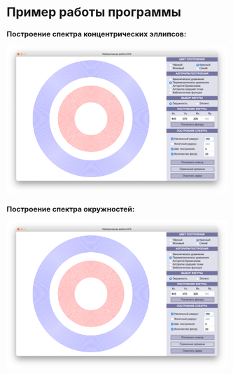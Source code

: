 # Пример работы программы

### Построение спектра концентрических эллипсов:

![](https://github.com/kovkir/bmstu-cg-labs/raw/main/lab_4/example/example1.png)

### Построение спектра окружностей:

![](https://github.com/kovkir/bmstu-cg-labs/raw/main/lab_4/example/example1.png)
